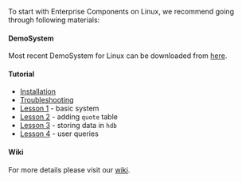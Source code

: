 To start with Enterprise Components on Linux, we recommend going through following materials:

#### DemoSystem
Most recent DemoSystem for Linux can be downloaded from [here](https://github.com/exxeleron/enterprise-components/releases).

#### Tutorial

- [Installation](tutorial/Installation.md)
- [Troubleshooting](tutorial/Troubleshooting_linux.md)
- [Lesson 1](tutorial/Lesson01/index.md) - basic system
- [Lesson 2](tutorial/Lesson02/index.md) - adding `quote` table 
- [Lesson 3](tutorial/Lesson03/index.md) - storing data in `hdb`
- [Lesson 4](tutorial/Lesson04/index.md) - user queries

#### Wiki
For more details please visit our [wiki](https://github.com/exxeleron/enterprise-components/wiki).
